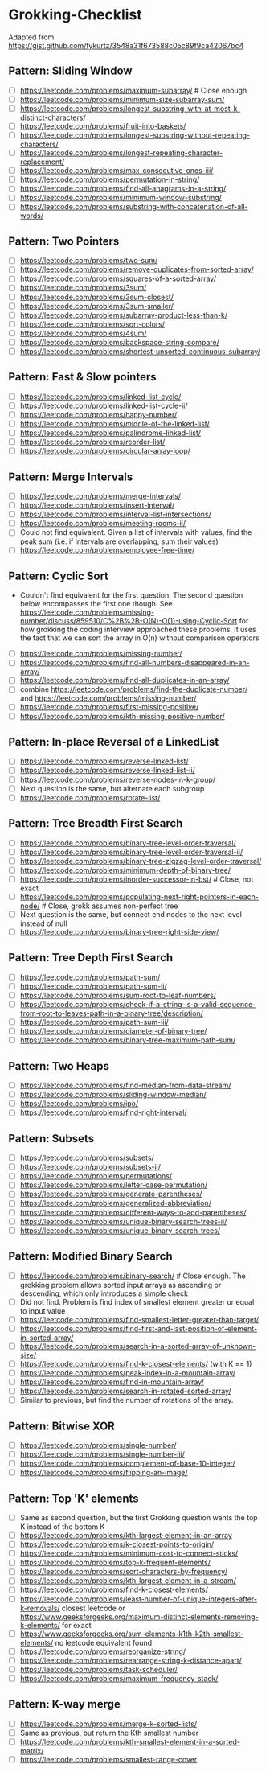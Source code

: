 # Grokking-Checklist
Adapted from https://gist.github.com/tykurtz/3548a31f673588c05c89f9ca42067bc4

## Pattern: Sliding Window

* [ ] https://leetcode.com/problems/maximum-subarray/ # Close enough
* [ ] https://leetcode.com/problems/minimum-size-subarray-sum/
* [ ] https://leetcode.com/problems/longest-substring-with-at-most-k-distinct-characters/
* [ ] https://leetcode.com/problems/fruit-into-baskets/
* [ ] https://leetcode.com/problems/longest-substring-without-repeating-characters/
* [ ] https://leetcode.com/problems/longest-repeating-character-replacement/
* [ ] https://leetcode.com/problems/max-consecutive-ones-iii/
* [ ] https://leetcode.com/problems/permutation-in-string/
* [ ] https://leetcode.com/problems/find-all-anagrams-in-a-string/
* [ ] https://leetcode.com/problems/minimum-window-substring/
* [ ] https://leetcode.com/problems/substring-with-concatenation-of-all-words/

## Pattern: Two Pointers

* [ ] https://leetcode.com/problems/two-sum/
* [ ] https://leetcode.com/problems/remove-duplicates-from-sorted-array/
* [ ] https://leetcode.com/problems/squares-of-a-sorted-array/
* [ ] https://leetcode.com/problems/3sum/
* [ ] https://leetcode.com/problems/3sum-closest/
* [ ] https://leetcode.com/problems/3sum-smaller/
* [ ] https://leetcode.com/problems/subarray-product-less-than-k/
* [ ] https://leetcode.com/problems/sort-colors/
* [ ] https://leetcode.com/problems/4sum/
* [ ] https://leetcode.com/problems/backspace-string-compare/
* [ ] https://leetcode.com/problems/shortest-unsorted-continuous-subarray/

## Pattern: Fast & Slow pointers

* [ ] https://leetcode.com/problems/linked-list-cycle/
* [ ] https://leetcode.com/problems/linked-list-cycle-ii/
* [ ] https://leetcode.com/problems/happy-number/
* [ ] https://leetcode.com/problems/middle-of-the-linked-list/
* [ ] https://leetcode.com/problems/palindrome-linked-list/
* [ ] https://leetcode.com/problems/reorder-list/
* [ ] https://leetcode.com/problems/circular-array-loop/

## Pattern: Merge Intervals

* [ ] https://leetcode.com/problems/merge-intervals/
* [ ] https://leetcode.com/problems/insert-interval/
* [ ] https://leetcode.com/problems/interval-list-intersections/
* [ ] https://leetcode.com/problems/meeting-rooms-ii/
* [ ] Could not find equivalent. Given a list of intervals with values, find the peak sum (i.e. if intervals are overlapping, sum their values)
* [ ] https://leetcode.com/problems/employee-free-time/

## Pattern: Cyclic Sort

* Couldn't find equivalent for the first question. The second question below encompasses the first one though. See https://leetcode.com/problems/missing-number/discuss/859510/C%2B%2B-O(N)-O(1)-using-Cyclic-Sort for how grokking the coding interview approached these problems. It uses the fact that we can sort the array in O(n) without comparison operators
* [ ] https://leetcode.com/problems/missing-number/
* [ ] https://leetcode.com/problems/find-all-numbers-disappeared-in-an-array/
* [ ] https://leetcode.com/problems/find-all-duplicates-in-an-array/
* [ ] combine https://leetcode.com/problems/find-the-duplicate-number/ and https://leetcode.com/problems/missing-number/
* [ ] https://leetcode.com/problems/first-missing-positive/
* [ ] https://leetcode.com/problems/kth-missing-positive-number/

## Pattern: In-place Reversal of a LinkedList

* [ ] https://leetcode.com/problems/reverse-linked-list/
* [ ] https://leetcode.com/problems/reverse-linked-list-ii/
* [ ] https://leetcode.com/problems/reverse-nodes-in-k-group/
* [ ] Next question is the same, but alternate each subgroup
* [ ] https://leetcode.com/problems/rotate-list/

## Pattern: Tree Breadth First Search

* [ ] https://leetcode.com/problems/binary-tree-level-order-traversal/
* [ ] https://leetcode.com/problems/binary-tree-level-order-traversal-ii/
* [ ] https://leetcode.com/problems/binary-tree-zigzag-level-order-traversal/
* [ ] https://leetcode.com/problems/minimum-depth-of-binary-tree/
* [ ] https://leetcode.com/problems/inorder-successor-in-bst/  # Close, not exact
* [ ] https://leetcode.com/problems/populating-next-right-pointers-in-each-node/  # Close, grokk assumes non-perfect tree
* [ ] Next question is the same, but connect end nodes to the next level instead of null
* [ ] https://leetcode.com/problems/binary-tree-right-side-view/

## Pattern: Tree Depth First Search

* [ ] https://leetcode.com/problems/path-sum/
* [ ] https://leetcode.com/problems/path-sum-ii/
* [ ] https://leetcode.com/problems/sum-root-to-leaf-numbers/
* [ ] https://leetcode.com/problems/check-if-a-string-is-a-valid-sequence-from-root-to-leaves-path-in-a-binary-tree/description/
* [ ] https://leetcode.com/problems/path-sum-iii/
* [ ] https://leetcode.com/problems/diameter-of-binary-tree/
* [ ] https://leetcode.com/problems/binary-tree-maximum-path-sum/

## Pattern: Two Heaps

* [ ] https://leetcode.com/problems/find-median-from-data-stream/
* [ ] https://leetcode.com/problems/sliding-window-median/
* [ ] https://leetcode.com/problems/ipo/
* [ ] https://leetcode.com/problems/find-right-interval/

## Pattern: Subsets

* [ ] https://leetcode.com/problems/subsets/
* [ ] https://leetcode.com/problems/subsets-ii/
* [ ] https://leetcode.com/problems/permutations/
* [ ] https://leetcode.com/problems/letter-case-permutation/
* [ ] https://leetcode.com/problems/generate-parentheses/
* [ ] https://leetcode.com/problems/generalized-abbreviation/
* [ ] https://leetcode.com/problems/different-ways-to-add-parentheses/
* [ ] https://leetcode.com/problems/unique-binary-search-trees-ii/
* [ ] https://leetcode.com/problems/unique-binary-search-trees/

## Pattern: Modified Binary Search

* [ ] https://leetcode.com/problems/binary-search/  # Close enough. The grokking problem allows sorted input arrays as ascending or descending, which only introduces a simple check
* [ ] Did not find. Problem is find index of smallest element greater or equal to input value
* [ ] https://leetcode.com/problems/find-smallest-letter-greater-than-target/
* [ ] https://leetcode.com/problems/find-first-and-last-position-of-element-in-sorted-array/
* [ ] https://leetcode.com/problems/search-in-a-sorted-array-of-unknown-size/
* [ ] https://leetcode.com/problems/find-k-closest-elements/ (with K == 1)
* [ ] https://leetcode.com/problems/peak-index-in-a-mountain-array/
* [ ] https://leetcode.com/problems/find-in-mountain-array/
* [ ] https://leetcode.com/problems/search-in-rotated-sorted-array/
* [ ] Similar to previous, but find the number of rotations of the array.

## Pattern: Bitwise XOR

* [ ] https://leetcode.com/problems/single-number/
* [ ] https://leetcode.com/problems/single-number-iii/
* [ ] https://leetcode.com/problems/complement-of-base-10-integer/
* [ ] https://leetcode.com/problems/flipping-an-image/

## Pattern: Top 'K' elements

* [ ] Same as second question, but the first Grokking question wants the top K instead of the bottom K
* [ ] https://leetcode.com/problems/kth-largest-element-in-an-array
* [ ] https://leetcode.com/problems/k-closest-points-to-origin/
* [ ] https://leetcode.com/problems/minimum-cost-to-connect-sticks/
* [ ] https://leetcode.com/problems/top-k-frequent-elements/
* [ ] https://leetcode.com/problems/sort-characters-by-frequency/
* [ ] https://leetcode.com/problems/kth-largest-element-in-a-stream/
* [ ] https://leetcode.com/problems/find-k-closest-elements/
* [ ] https://leetcode.com/problems/least-number-of-unique-integers-after-k-removals/ closest leetcode or https://www.geeksforgeeks.org/maximum-distinct-elements-removing-k-elements/ for exact
* [ ] https://www.geeksforgeeks.org/sum-elements-k1th-k2th-smallest-elements/ no leetcode equivalent found
* [ ] https://leetcode.com/problems/reorganize-string/
* [ ] https://leetcode.com/problems/rearrange-string-k-distance-apart/
* [ ] https://leetcode.com/problems/task-scheduler/
* [ ] https://leetcode.com/problems/maximum-frequency-stack/

## Pattern: K-way merge

* [ ] https://leetcode.com/problems/merge-k-sorted-lists/
* [ ] Same as previous, but return the Kth smallest number
* [ ] https://leetcode.com/problems/kth-smallest-element-in-a-sorted-matrix/
* [ ] https://leetcode.com/problems/smallest-range-cover
